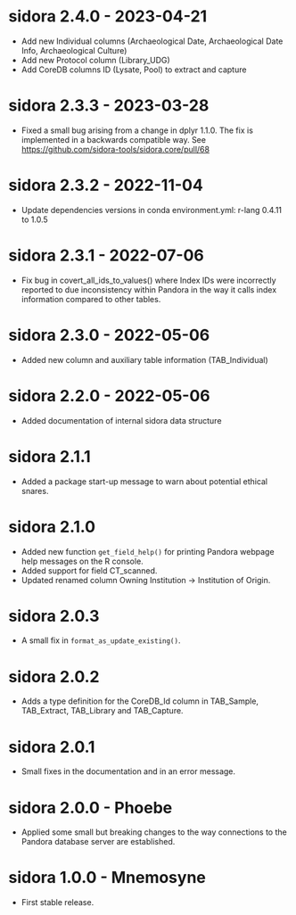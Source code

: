 # sidora 2.4.0 - 2023-04-21

- Add new Individual columns (Archaeological Date, Archaeological Date Info, Archaeological Culture)
- Add new Protocol column (Library_UDG)
- Add CoreDB columns ID (Lysate, Pool) to extract and capture

# sidora 2.3.3 - 2023-03-28

- Fixed a small bug arising from a change in dplyr 1.1.0. The fix is implemented in a backwards compatible way. See https://github.com/sidora-tools/sidora.core/pull/68

# sidora 2.3.2 - 2022-11-04

- Update dependencies versions in conda environment.yml: r-lang 0.4.11 to 1.0.5

# sidora 2.3.1 - 2022-07-06

- Fix bug in covert_all_ids_to_values() where Index IDs were incorrectly reported to due inconsistency within Pandora in the way it calls index information compared to other tables.

# sidora 2.3.0 - 2022-05-06

- Added new column and auxiliary table information (TAB_Individual)

# sidora 2.2.0 - 2022-05-06

- Added documentation of internal sidora data structure

# sidora 2.1.1

- Added a package start-up message to warn about potential ethical snares.

# sidora 2.1.0

- Added new function `get_field_help()` for printing Pandora webpage help messages on the R console.
- Added support for field CT_scanned.
- Updated renamed column Owning Institution -> Institution of Origin.

# sidora 2.0.3

- A small fix in `format_as_update_existing()`.

# sidora 2.0.2

- Adds a type definition for the CoreDB_Id column in TAB_Sample, TAB_Extract, TAB_Library and TAB_Capture.

# sidora 2.0.1

- Small fixes in the documentation and in an error message.

# sidora 2.0.0 - Phoebe

- Applied some small but breaking changes to the way connections to the Pandora database server are established.

# sidora 1.0.0 - Mnemosyne

- First stable release.
  
